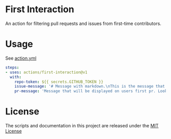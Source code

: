 # First Interaction

An action for filtering pull requests and issues from first-time contributors.

# Usage

See [action.yml](action.yml)

```yaml
steps:
- uses: actions/first-interaction@v1
  with:
    repo-token: ${{ secrets.GITHUB_TOKEN }}
    issue-message: '# Message with markdown.\nThis is the message that will be displayed on users first issue.'
    pr-message: 'Message that will be displayed on users first pr. Look, a `code block` for markdown.'
```

# License

The scripts and documentation in this project are released under the [MIT License](LICENSE)
